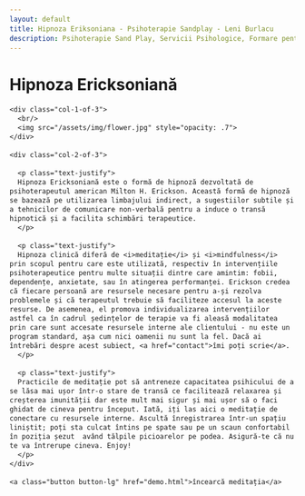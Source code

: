 ```yaml
---
layout: default
title: Hipnoza Eriksoniana - Psihoterapie Sandplay - Leni Burlacu
description: Psihoterapie Sand Play, Servicii Psihologice, Formare pentru Pshologi
---
```


<div class="container">
  <div class="row">
    <h1 class="text-center">Hipnoza Ericksoniană</h1>

    <div class="col-1-of-3">
      <br/>
      <img src="/assets/img/flower.jpg" style="opacity: .7">
    </div>

    <div class="col-2-of-3">

      <p class="text-justify">
      Hipnoza Ericksoniană este o formă de hipnoză dezvoltată de psihoterapeutul american Milton H. Erickson. Această formă de hipnoză se bazează pe utilizarea limbajului indirect, a sugestiilor subtile și a tehnicilor de comunicare non-verbală pentru a induce o transă hipnotică și a facilita schimbări terapeutice.
      </p>

      <p class="text-justify">
      Hipnoza clinică diferă de <i>meditație</i> și <i>mindfulness</i> prin scopul pentru care este utilizată, respectiv în intervențiile psihoterapeutice pentru multe situații dintre care amintim: fobii, dependențe, anxietate, sau în atingerea performanței. Erickson credea că fiecare persoană are resursele necesare pentru a-și rezolva problemele și că terapeutul trebuie să faciliteze accesul la aceste resurse. De asemenea, el promova individualizarea intervențiilor astfel ca în cadrul ședințelor de terapie va fi aleasă modalitatea prin care sunt accesate resursele interne ale clientului - nu este un program standard, așa cum nici oamenii nu sunt la fel. Dacă ai întrebări despre acest subiect, <a href="contact">îmi poți scrie</a>.
      </p>

      <p class="text-justify">
      Practicile de meditație pot să antreneze capacitatea psihicului de a se lăsa mai ușor într-o stare de transă ce facilitează relaxarea și creșterea imunității dar este mult mai sigur și mai ușor să o faci ghidat de cineva pentru început. Iată, iți las aici o meditație de conectare cu resursele interne. Ascultă înregistrarea într-un spațiu liniștit; poți sta culcat întins pe spate sau pe un scaun confortabil în poziția șezut  având tălpile picioarelor pe podea. Asigură-te că nu te va întrerupe cineva. Enjoy!
      </p>
    </div>

    <a class="button button-lg" href="demo.html">încearcă meditația</a>

  </div>
</div>

